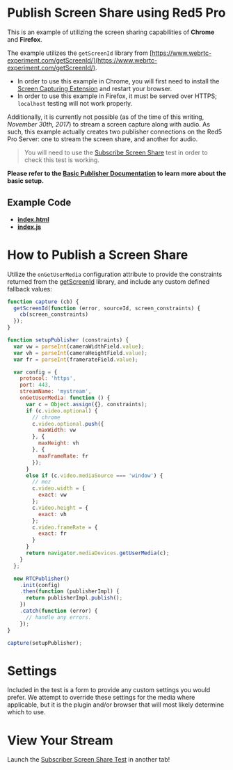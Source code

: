 # Publish Screen Share using Red5 Pro
This is an example of utilizing the screen sharing capabilities of **Chrome** and **Firefox**.

The example utilizes the `getScreenId` library from [https://www.webrtc-experiment.com/getScreenId/](https://www.webrtc-experiment.com/getScreenId/).

* In order to use this example in Chrome, you will first need to install the [Screen Capturing Extension](https://chrome.google.com/webstore/detail/screen-capturing/ajhifddimkapgcifgcodmmfdlknahffk) and restart your browser.
* In order to use this example in Firefox, it must be served over HTTPS; `localhost` testing will not work properly.

Additionally, it is currently not possible (as of the time of this writing, *November 30th, 2017*) to stream a screen capture along with audio. As such, this example actually creates two publisher connections on the Red5 Pro Server: one to stream the screen share, and another for audio.

> You will need to use the [Subscribe Screen Share](../subscribeScreenShare) test in order to check this test is working.

**Please refer to the [Basic Publisher Documentation](../publish/README.md) to learn more about the basic setup.**

## Example Code

- **[index.html](index.html)**
- **[index.js](index.js)**

# How to Publish a Screen Share

Utilize the `onGetUserMedia` configuration attribute to provide the constraints returned from the [getScreenId](https://www.webrtc-experiment.com/getScreenId/) library, and include any custom defined fallback values:

```js
function capture (cb) {
  getScreenId(function (error, sourceId, screen_constraints) {
    cb(screen_constraints)
  });
}

function setupPublisher (constraints) {
  var vw = parseInt(cameraWidthField.value);
  var vh = parseInt(cameraHeightField.value);
  var fr = parseInt(framerateField.value);

  var config = {
    protocol: 'https',
    port: 443,
    streamName: 'mystream',
    onGetUserMedia: function () {
      var c = Object.assign({}, constraints);
      if (c.video.optional) {
        // chrome
        c.video.optional.push({
          maxWidth: vw
        }, {
          maxHeight: vh
        }, {
          maxFrameRate: fr
        });
      }
      else if (c.video.mediaSource === 'window') {
        // moz
        c.video.width = {
          exact: vw
        };
        c.video.height = {
          exact: vh
        };
        c.video.frameRate = {
          exact: fr
        }
      }
      return navigator.mediaDevices.getUserMedia(c);
    }
  };

  new RTCPublisher()
    .init(config)
    .then(function (publisherImpl) {
      return publisherImpl.publish();
    })
    .catch(function (error) {
      // handle any errors.
    });
}

capture(setupPublisher);
```

# Settings

Included in the test is a form to provide any custom settings you would prefer. We attempt to override these settings for the media where applicable, but it is the plugin and/or browser that will most likely determine which to use.

# View Your Stream

Launch the [Subscriber Screen Share Test](../subscribeScreenShare) in another tab!
